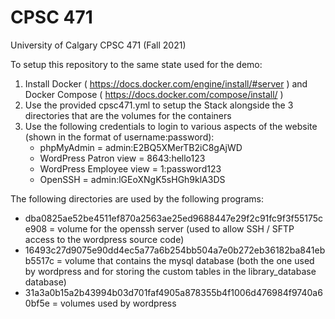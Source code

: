 # CPSC 471

University of Calgary CPSC 471 (Fall 2021)

To setup this repository to the same state used for the demo:
1) Install Docker ( https://docs.docker.com/engine/install/#server ) and Docker Compose ( https://docs.docker.com/compose/install/ )
2) Use the provided cpsc471.yml to setup the Stack alongside the 3 directories that are the volumes for the containers
3) Use the following credentials to login to various aspects of the website (shown in the format of username:password):
    - phpMyAdmin = admin:E2BQ5XMerTB2iC8gAjWD
    - WordPress Patron view = 8643:hello123
    - WordPress Employee view = 1:password123
    - OpenSSH = admin:lGEoXNgK5sHGh9klA3DS

The following directories are used by the following programs:
- dba0825ae52be4511ef870a2563ae25ed9688447e29f2c91fc9f3f55175ce908 = volume for the openssh server (used to allow SSH / SFTP access to the wordpress source code)
- 16493c27d9075e90dd4ec5a77a6b254bb504a7e0b272eb36182ba841ebb5517c = volume that contains the mysql database (both the one used by wordpress and for storing the custom tables in the library_database database)
- 31a3a0b15a2b43994b03d701faf4905a878355b4f1006d476984f9740a60bf5e = volumes used by wordpress
